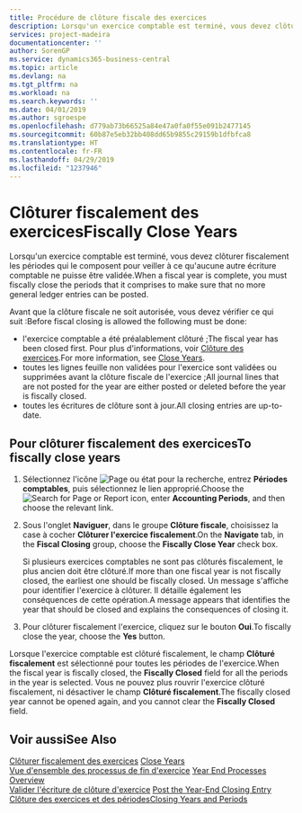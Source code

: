 ```yaml
---
title: Procédure de clôture fiscale des exercices
description: Lorsqu'un exercice comptable est terminé, vous devez clôturer fiscalement les périodes qui le composent pour veiller à ce qu'aucune autre écriture comptable ne puisse être validée.
services: project-madeira
documentationcenter: ''
author: SorenGP
ms.service: dynamics365-business-central
ms.topic: article
ms.devlang: na
ms.tgt_pltfrm: na
ms.workload: na
ms.search.keywords: ''
ms.date: 04/01/2019
ms.author: sgroespe
ms.openlocfilehash: d779ab73b66525a84e47a0fa0f55e091b2477145
ms.sourcegitcommit: 60b87e5eb32bb408dd65b9855c29159b1dfbfca8
ms.translationtype: HT
ms.contentlocale: fr-FR
ms.lasthandoff: 04/29/2019
ms.locfileid: "1237946"
---
```

# <a name="fiscally-close-years"></a><span data-ttu-id="1bd75-103">Clôturer fiscalement des exercices</span><span class="sxs-lookup"><span data-stu-id="1bd75-103">Fiscally Close Years</span></span>
<span data-ttu-id="1bd75-104">Lorsqu'un exercice comptable est terminé, vous devez clôturer fiscalement les périodes qui le composent pour veiller à ce qu'aucune autre écriture comptable ne puisse être validée.</span><span class="sxs-lookup"><span data-stu-id="1bd75-104">When a fiscal year is complete, you must fiscally close the periods that it comprises to make sure that no more general ledger entries can be posted.</span></span>  

<span data-ttu-id="1bd75-105">Avant que la clôture fiscale ne soit autorisée, vous devez vérifier ce qui suit :</span><span class="sxs-lookup"><span data-stu-id="1bd75-105">Before fiscal closing is allowed the following must be done:</span></span>  

- <span data-ttu-id="1bd75-106">l'exercice comptable a été préalablement clôturé ;</span><span class="sxs-lookup"><span data-stu-id="1bd75-106">The fiscal year has been closed first.</span></span> <span data-ttu-id="1bd75-107">Pour plus d'informations, voir [Clôture des exercices](how-to-close-years.md).</span><span class="sxs-lookup"><span data-stu-id="1bd75-107">For more information, see [Close Years](how-to-close-years.md).</span></span>  
- <span data-ttu-id="1bd75-108">toutes les lignes feuille non validées pour l'exercice sont validées ou supprimées avant la clôture fiscale de l'exercice ;</span><span class="sxs-lookup"><span data-stu-id="1bd75-108">All journal lines that are not posted for the year are either posted or deleted before the year is fiscally closed.</span></span>
- <span data-ttu-id="1bd75-109">toutes les écritures de clôture sont à jour.</span><span class="sxs-lookup"><span data-stu-id="1bd75-109">All closing entries are up-to-date.</span></span>  

## <a name="to-fiscally-close-years"></a><span data-ttu-id="1bd75-110">Pour clôturer fiscalement des exercices</span><span class="sxs-lookup"><span data-stu-id="1bd75-110">To fiscally close years</span></span>  

1.  <span data-ttu-id="1bd75-111">Sélectionnez l'icône ![Page ou état pour la recherche](../../media/ui-search/search_small.png "Page ou état pour la recherche"), entrez **Périodes comptables**, puis sélectionnez le lien approprié.</span><span class="sxs-lookup"><span data-stu-id="1bd75-111">Choose the ![Search for Page or Report](../../media/ui-search/search_small.png "Search for Page or Report icon") icon, enter **Accounting Periods**, and then choose the relevant link.</span></span>  
2.  <span data-ttu-id="1bd75-112">Sous l'onglet **Naviguer**, dans le groupe **Clôture fiscale**, choisissez la case à cocher **Clôturer l'exercice fiscalement**.</span><span class="sxs-lookup"><span data-stu-id="1bd75-112">On the **Navigate** tab, in the **Fiscal Closing** group, choose the **Fiscally Close Year** check box.</span></span>  

    <span data-ttu-id="1bd75-113">Si plusieurs exercices comptables ne sont pas clôturés fiscalement, le plus ancien doit être clôturé.</span><span class="sxs-lookup"><span data-stu-id="1bd75-113">If more than one fiscal year is not fiscally closed, the earliest one should be fiscally closed.</span></span> <span data-ttu-id="1bd75-114">Un message s'affiche pour identifier l'exercice à clôturer. Il détaille également les conséquences de cette opération.</span><span class="sxs-lookup"><span data-stu-id="1bd75-114">A message appears that identifies the year that should be closed and explains the consequences of closing it.</span></span>  

3.  <span data-ttu-id="1bd75-115">Pour clôturer fiscalement l'exercice, cliquez sur le bouton **Oui**.</span><span class="sxs-lookup"><span data-stu-id="1bd75-115">To fiscally close the year, choose the **Yes** button.</span></span>  

<span data-ttu-id="1bd75-116">Lorsque l'exercice comptable est clôturé fiscalement, le champ **Clôturé fiscalement** est sélectionné pour toutes les périodes de l'exercice.</span><span class="sxs-lookup"><span data-stu-id="1bd75-116">When the fiscal year is fiscally closed, the **Fiscally Closed** field for all the periods in the year is selected.</span></span> <span data-ttu-id="1bd75-117">Vous ne pouvez plus rouvrir l'exercice clôturé fiscalement, ni désactiver le champ **Clôturé fiscalement**.</span><span class="sxs-lookup"><span data-stu-id="1bd75-117">The fiscally closed year cannot be opened again, and you cannot clear the **Fiscally Closed** field.</span></span>  

## <a name="see-also"></a><span data-ttu-id="1bd75-118">Voir aussi</span><span class="sxs-lookup"><span data-stu-id="1bd75-118">See Also</span></span>  
 <span data-ttu-id="1bd75-119">[Clôturer fiscalement des exercices](how-to-close-years.md) </span><span class="sxs-lookup"><span data-stu-id="1bd75-119">[Close Years](how-to-close-years.md) </span></span>  
 <span data-ttu-id="1bd75-120">[Vue d'ensemble des processus de fin d'exercice](year-end-processes-overview.md) </span><span class="sxs-lookup"><span data-stu-id="1bd75-120">[Year End Processes Overview](year-end-processes-overview.md) </span></span>  
 <span data-ttu-id="1bd75-121">[Valider l'écriture de clôture d'exercice](how-to-post-the-year-end-closing-entry.md) </span><span class="sxs-lookup"><span data-stu-id="1bd75-121">[Post the Year-End Closing Entry](how-to-post-the-year-end-closing-entry.md) </span></span>  
 [<span data-ttu-id="1bd75-122">Clôture des exercices et des périodes</span><span class="sxs-lookup"><span data-stu-id="1bd75-122">Closing Years and Periods</span></span>](../../year-close-years-periods.md)
